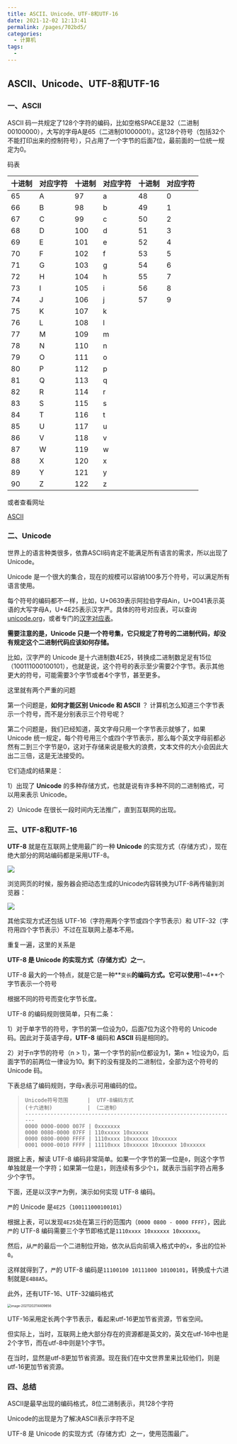 ```yaml
---
title: ASCII、Unicode、UTF-8和UTF-16
date: 2021-12-02 12:13:41
permalink: /pages/702bd5/
categories:
  - 计算机
tags:
  - 
---
```


## ASCII、Unicode、UTF-8和UTF-16

### 一、ASCII

ASCII 码一共规定了128个字符的编码，比如空格SPACE是32（二进制00100000），大写的字母A是65（二进制01000001）。这128个符号（包括32个不能打印出来的控制符号），只占用了一个字节的后面7位，最前面的一位统一规定为0。

码表

| 十进制 | 对应字符 | 十进制 | 对应字符 | 十进制 | 对应字符 |
| ------ | -------- | ------ | -------- | ------ | -------- |
| 65     | A        | 97     | a        | 48     | 0        |
| 66     | B        | 98     | b        | 49     | 1        |
| 67     | C        | 99     | c        | 50     | 2        |
| 68     | D        | 100    | d        | 51     | 3        |
| 69     | E        | 101    | e        | 52     | 4        |
| 70     | F        | 102    | f        | 53     | 5        |
| 71     | G        | 103    | g        | 54     | 6        |
| 72     | H        | 104    | h        | 55     | 7        |
| 73     | I        | 105    | i        | 56     | 8        |
| 74     | J        | 106    | j        | 57     | 9        |
| 75     | K        | 107    | k        |        |          |
| 76     | L        | 108    | l        |        |          |
| 77     | M        | 109    | m        |        |          |
| 78     | N        | 110    | n        |        |          |
| 79     | O        | 111    | o        |        |          |
| 80     | P        | 112    | p        |        |          |
| 81     | Q        | 113    | q        |        |          |
| 82     | R        | 114    | r        |        |          |
| 83     | S        | 115    | s        |        |          |
| 84     | T        | 116    | t        |        |          |
| 85     | U        | 117    | u        |        |          |
| 86     | V        | 118    | v        |        |          |
| 87     | W        | 119    | w        |        |          |
| 88     | X        | 120    | x        |        |          |
| 89     | Y        | 121    | y        |        |          |
| 90     | Z        | 122    | z        |        |          |



或者查看网址

[ASCII](https://tool.oschina.net/commons?type=4)



### 二、Unicode

世界上的语言种类很多，依靠ASCII码肯定不能满足所有语言的需求，所以出现了Unicode。

Unicode 是一个很大的集合，现在的规模可以容纳100多万个符号，可以满足所有语言使用。

每个符号的编码都不一样，比如，U+0639表示阿拉伯字母Ain，U+0041表示英语的大写字母A，U+4E25表示汉字严。具体的符号对应表，可以查询[unicode.org](http://www.unicode.org/)，或者专门的[汉字对应表](http://www.chi2ko.com/tool/CJK.htm)。



**需要注意的是，Unicode 只是一个符号集，它只规定了符号的二进制代码，却没有规定这个二进制代码应该如何存储。**



比如，汉字严的 Unicode 是十六进制数4E25，转换成二进制数足足有15位（100111000100101），也就是说，这个符号的表示至少需要2个字节。表示其他更大的符号，可能需要3个字节或者4个字节，甚至更多。



这里就有两个严重的问题

第一个问题是，**如何才能区别 Unicode 和 ASCII** ？ 计算机怎么知道三个字节表示一个符号，而不是分别表示三个符号呢？

第二个问题是，我们已经知道，英文字母只用一个字节表示就够了，如果 Unicode 统一规定，每个符号用三个或四个字节表示，那么每个英文字母前都必然有二到三个字节是0，这对于存储来说是极大的浪费，文本文件的大小会因此大出二三倍，这是无法接受的。



它们造成的结果是：

1）出现了 **Unicode** 的多种存储方式，也就是说有许多种不同的二进制格式，可以用来表示 Unicode。

2）Unicode 在很长一段时间内无法推广，直到互联网的出现。



### 三、UTF-8和UTF-16

**UTF-8** 就是在互联网上使用最广的一种 **Unicode** 的实现方式（存储方式），现在绝大部分的网站编码都是采用UTF-8。

![](https://raw.gitmirror.com/GanChuanYin/picture/main/blog/20211202112918.png)

浏览网页的时候，服务器会把动态生成的Unicode内容转换为UTF-8再传输到浏览器：

![](https://raw.gitmirror.com/GanChuanYin/picture/main/blog/20220516143052.png)

其他实现方式还包括 UTF-16（字符用两个字节或四个字节表示）和 UTF-32（字符用四个字节表示）不过在互联网上基本不用。

重复一遍，这里的关系是



**UTF-8 是 Unicode 的实现方式（存储方式）之一**。



UTF-8 最大的一个特点，就是它是一种**`变长`**的编码方式。它可以使用**1~4**个字节表示一个符号



根据不同的符号而变化字节长度。

UTF-8 的编码规则很简单，只有二条：

1）对于单字节的符号，字节的第一位设为0，后面7位为这个符号的 Unicode 码。因此对于英语字母，**UTF-8** 编码和 **ASCII** 码是相同的。

2）对于n字节的符号（n > 1），第一个字节的前n位都设为1，第n + 1位设为0，后面字节的前两位一律设为10。剩下的没有提及的二进制位，全部为这个符号的 Unicode 码。



下表总结了编码规则，字母`x`表示可用编码的位。

> ```
> Unicode符号范围      |  UTF-8编码方式
> (十六进制)           | （二进制）
> -------------------------------------------------------------------
> 0000 0000-0000 007F | 0xxxxxxx
> 0000 0080-0000 07FF | 110xxxxx 10xxxxxx
> 0000 0800-0000 FFFF | 1110xxxx 10xxxxxx 10xxxxxx
> 0001 0000-0010 FFFF | 11110xxx 10xxxxxx 10xxxxxx 10xxxxxx
> ```

跟据上表，解读 UTF-8 编码非常简单。如果一个字节的第一位是`0`，则这个字节单独就是一个字符；如果第一位是`1`，则连续有多少个`1`，就表示当前字符占用多少个字节。

下面，还是以汉字`严`为例，演示如何实现 UTF-8 编码。

`严`的 Unicode 是`4E25`（`100111000100101`）

根据上表，可以发现`4E25`处在第三行的范围内（`0000 0800 - 0000 FFFF`），因此`严`的 UTF-8 编码需要三个字节即格式是`1110xxxx 10xxxxxx 10xxxxxx`。

然后，从`严`的最后一个二进制位开始，依次从后向前填入格式中的`x`，多出的位补`0`。

这样就得到了，`严`的 UTF-8 编码是`11100100 10111000 10100101`，转换成十六进制就是`E4B8A5`。



此外，还有UTF-16、UTF-32编码格式

<img src="/Users/xinyun/Library/Application Support/typora-user-images/image-20211202114409656.png" alt="image-20211202114409656" style="zoom:50%;" />



UTF-16采用定长两个字节表示，看起来utf-16更加节省资源，节省空间。

但实际上，当时，互联网上绝大部分存在的资源都是英文的，英文在utf-16中也是2个字节，而在utf-8中则是1个字节。

在当时，显然是utf-8更加节省资源。现在我们在中文世界里来比较他们，则是utf-16更加节省资源。



### 四、总结

ASCII是最早出现的编码格式，8位二进制表示，共128个字符

Unicode的出现是为了解决ASCII表示字符不足

UTF-8 是 Unicode 的实现方式（存储方式）之一，使用范围最广。

